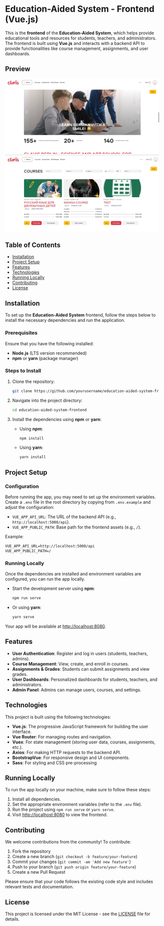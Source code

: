 
# Education-Aided System - Frontend (Vue.js)

This is the **frontend** of the **Education-Aided System**, which helps provide educational tools and resources for students, teachers, and administrators. The frontend is built using **Vue.js** and interacts with a backend API to provide functionalities like course management, assignments, and user dashboards.

## Preview

![Screenshot1](./assets/Screenshot_2024-10-22_113811.jpg)
![Screenshot2](./assets/Screenshot_2024-10-22_113851.jpg)

## Table of Contents

- [Installation](#installation)
- [Project Setup](#project-setup)
- [Features](#features)
- [Technologies](#technologies)
- [Running Locally](#running-locally)
- [Contributing](#contributing)
- [License](#license)

## Installation

To set up the **Education-Aided System** frontend, follow the steps below to install the necessary dependencies and run the application.

### Prerequisites

Ensure that you have the following installed:
- **Node.js** (LTS version recommended)
- **npm** or **yarn** (package manager)

### Steps to Install

1. Clone the repository:

   ```bash
   git clone https://github.com/yourusername/education-aided-system-frontend.git
   ```

2. Navigate into the project directory:

   ```bash
   cd education-aided-system-frontend
   ```

3. Install the dependencies using **npm** or **yarn**:

   - Using **npm**:
     ```bash
     npm install
     ```

   - Using **yarn**:
     ```bash
     yarn install
     ```

## Project Setup

### Configuration

Before running the app, you may need to set up the environment variables. Create a `.env` file in the root directory by copying from `.env.example` and adjust the configuration:

- `VUE_APP_API_URL`: The URL of the backend API (e.g., `http://localhost:5000/api`).
- `VUE_APP_PUBLIC_PATH`: Base path for the frontend assets (e.g., `/`).

Example:
```env
VUE_APP_API_URL=http://localhost:5000/api
VUE_APP_PUBLIC_PATH=/
```

### Running Locally

Once the dependencies are installed and environment variables are configured, you can run the app locally.

- Start the development server using **npm**:

  ```bash
  npm run serve
  ```

- Or using **yarn**:

  ```bash
  yarn serve
  ```

Your app will be available at [http://localhost:8080](http://localhost:8080).

## Features

- **User Authentication**: Register and log in users (students, teachers, admins).
- **Course Management**: View, create, and enroll in courses.
- **Assignments & Grades**: Students can submit assignments and view grades.
- **User Dashboards**: Personalized dashboards for students, teachers, and administrators.
- **Admin Panel**: Admins can manage users, courses, and settings.

## Technologies

This project is built using the following technologies:

- **Vue.js**: The progressive JavaScript framework for building the user interface.
- **Vue Router**: For managing routes and navigation.
- **Vuex**: For state management (storing user data, courses, assignments, etc.).
- **Axios**: For making HTTP requests to the backend API.
- **BootstrapVue**: For responsive design and UI components.
- **Sass**: For styling and CSS pre-processing

## Running Locally

To run the app locally on your machine, make sure to follow these steps:

1. Install all dependencies.
2. Set the appropriate environment variables (refer to the `.env` file).
3. Run the project using `npm run serve` or `yarn serve`.
4. Visit [http://localhost:8080](http://localhost:8080) to view the frontend.

## Contributing

We welcome contributions from the community! To contribute:

1. Fork the repository
2. Create a new branch (`git checkout -b feature/your-feature`)
3. Commit your changes (`git commit -am 'Add new feature'`)
4. Push to your branch (`git push origin feature/your-feature`)
5. Create a new Pull Request

Please ensure that your code follows the existing code style and includes relevant tests and documentation.

## License

This project is licensed under the MIT License - see the [LICENSE](LICENSE) file for details.
